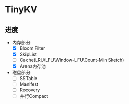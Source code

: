 # TinyKV

## 进度

* 内存部分
  * [X] Bloom Filter
  * [X] SkipList
  * [ ] Cache(LRU\\LFU\\Window-LFU\\Count-Min Sketch)
  * [X] Arena内存池
* 磁盘部分
  * [ ] SSTable
  * [ ] Manifest
  * [ ] Recovery
  * [ ] 并行Compact
